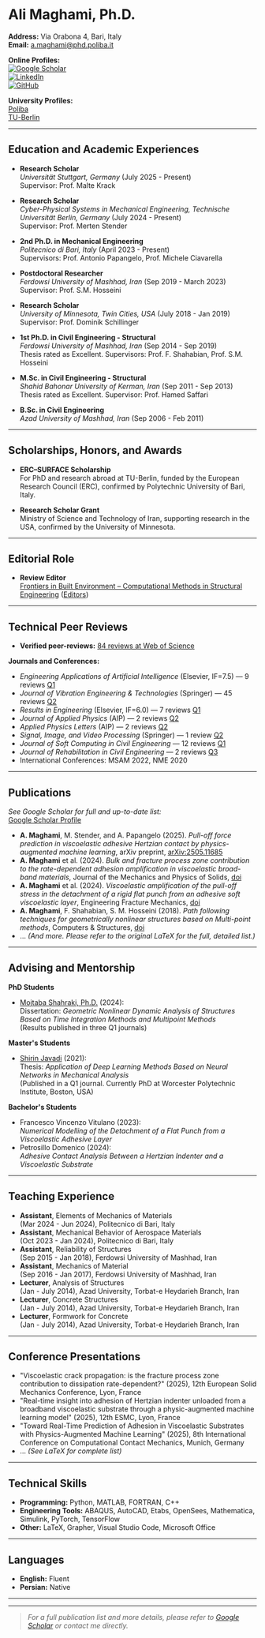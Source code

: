 
# Ali Maghami, Ph.D.

**Address:** Via Orabona 4, Bari, Italy  
**Email:** [a.maghami@phd.poliba.it](mailto:a.maghami@phd.poliba.it)  

**Online Profiles:**  
[![Google Scholar](https://img.shields.io/badge/Google%20Scholar-Profile-blue)](https://scholar.google.com/citations?user=Lrv5NeYAAAAJ&hl=en&oi=ao)  
[![LinkedIn](https://img.shields.io/badge/LinkedIn-Profile-blue)](https://www.linkedin.com/in/ali-maghami-84890863)  
[![GitHub](https://img.shields.io/badge/GitHub-Profile-black)](https://github.com/alimaghamii)  

**University Profiles:**  
[Poliba](https://tribodynamicslab.poliba.it/?page_id=141)  
[TU-Berlin](https://www.tu.berlin/en/cpsme/about/team/ali-maghami-1)  

---

## Education and Academic Experiences

- **Research Scholar**  
  *Universität Stuttgart, Germany* (July 2025 - Present)  
  Supervisor: Prof. Malte Krack

- **Research Scholar**  
  *Cyber-Physical Systems in Mechanical Engineering, Technische Universität Berlin, Germany* (July 2024 - Present)  
  Supervisor: Prof. Merten Stender

- **2nd Ph.D. in Mechanical Engineering**  
  *Politecnico di Bari, Italy* (April 2023 - Present)  
  Supervisors: Prof. Antonio Papangelo, Prof. Michele Ciavarella

- **Postdoctoral Researcher**  
  *Ferdowsi University of Mashhad, Iran* (Sep 2019 - March 2023)  
  Supervisor: Prof. S.M. Hosseini

- **Research Scholar**  
  *University of Minnesota, Twin Cities, USA* (July 2018 - Jan 2019)  
  Supervisor: Prof. Dominik Schillinger

- **1st Ph.D. in Civil Engineering - Structural**  
  *Ferdowsi University of Mashhad, Iran* (Sep 2014 - Sep 2019)  
  Thesis rated as Excellent. Supervisors: Prof. F. Shahabian, Prof. S.M. Hosseini

- **M.Sc. in Civil Engineering - Structural**  
  *Shahid Bahonar University of Kerman, Iran* (Sep 2011 - Sep 2013)  
  Thesis rated as Excellent. Supervisor: Prof. Hamed Saffari

- **B.Sc. in Civil Engineering**  
  *Azad University of Mashhad, Iran* (Sep 2006 - Feb 2011)

---

## Scholarships, Honors, and Awards

- **ERC–SURFACE Scholarship**  
  For PhD and research abroad at TU-Berlin, funded by the European Research Council (ERC), confirmed by Polytechnic University of Bari, Italy.

- **Research Scholar Grant**  
  Ministry of Science and Technology of Iran, supporting research in the USA, confirmed by the University of Minnesota.

---

## Editorial Role

- **Review Editor**  
  [Frontiers in Built Environment – Computational Methods in Structural Engineering](https://loop.frontiersin.org/people/2058983/overview) ([Editors](https://www.frontiersin.org/journals/built-environment/sections/computational-methods-in-structural-engineering/editors))

---

## Technical Peer Reviews

- **Verified peer-reviews:** [84 reviews at Web of Science](https://www.webofscience.com/wos/author/record/AAH-8918-2021)

**Journals and Conferences:**  
- *Engineering Applications of Artificial Intelligence* (Elsevier, IF=7.5) — 9 reviews [Q1](https://www.sciencedirect.com/journal/engineering-applications-of-artificial-intelligence)  
- *Journal of Vibration Engineering & Technologies* (Springer) — 45 reviews [Q2](https://link.springer.com/journal/42417)  
- *Results in Engineering* (Elsevier, IF=6.0) — 7 reviews [Q1](https://www.sciencedirect.com/journal/results-in-engineering)  
- *Journal of Applied Physics* (AIP) — 2 reviews [Q2](https://pubs.aip.org/aip/jap)  
- *Applied Physics Letters* (AIP) — 2 reviews [Q2](https://pubs.aip.org/aip/apl)  
- *Signal, Image, and Video Processing* (Springer) — 1 review [Q2](https://link.springer.com/journal/11760)  
- *Journal of Soft Computing in Civil Engineering* — 12 reviews [Q1](https://www.scimagojr.com/journalsearch.php?q=21101047452&tip=sid)  
- *Journal of Rehabilitation in Civil Engineering* — 2 reviews [Q3](https://www.scimagojr.com/journalsearch.php?q=21101041500&tip=sid&clean=0)  
- International Conferences: MSAM 2022, NME 2020

---

## Publications

*See Google Scholar for full and up-to-date list:*  
[Google Scholar Profile](https://scholar.google.com/citations?user=Lrv5NeYAAAAJ&hl=en&oi=ao)

- **A. Maghami**, M. Stender, and A. Papangelo (2025). *Pull-off force prediction in viscoelastic adhesive Hertzian contact by physics-augmented machine learning*, arXiv preprint, [arXiv:2505.11685](https://arxiv.org/abs/2505.11685)
- **A. Maghami** et al. (2024). *Bulk and fracture process zone contribution to the rate-dependent adhesion amplification in viscoelastic broad-band materials*, Journal of the Mechanics and Physics of Solids, [doi](https://doi.org/10.1016/j.jmps.2024.105844)
- **A. Maghami** et al. (2024). *Viscoelastic amplification of the pull-off stress in the detachment of a rigid flat punch from an adhesive soft viscoelastic layer*, Engineering Fracture Mechanics, [doi](https://doi.org/10.1016/j.engfracmech.2024.109898)
- **A. Maghami**, F. Shahabian, S. M. Hosseini (2018). *Path following techniques for geometrically nonlinear structures based on Multi-point methods*, Computers & Structures, [doi](https://doi.org/10.1016/j.compstruc.2018.07.005)
- ... *(And more. Please refer to the original LaTeX for the full, detailed list.)*

---

## Advising and Mentorship

**PhD Students**
- [Mojtaba Shahraki, Ph.D.](https://scholar.google.com/citations?hl=en&user=due2jswAAAAJ) (2024):  
  Dissertation: _Geometric Nonlinear Dynamic Analysis of Structures Based on Time Integration Methods and Multipoint Methods_  
  (Results published in three Q1 journals)

**Master's Students**
- [Shirin Javadi](https://scholar.google.com/citations?user=WbeajvUAAAAJ&hl=en&oi=ao) (2021):  
  Thesis: _Application of Deep Learning Methods Based on Neural Networks in Mechanical Analysis_  
  (Published in a Q1 journal. Currently PhD at Worcester Polytechnic Institute, Boston, USA)

**Bachelor's Students**
- Francesco Vincenzo Vitulano (2023):  
  _Numerical Modelling of the Detachment of a Flat Punch from a Viscoelastic Adhesive Layer_
- Petrosillo Domenico (2024):  
  _Adhesive Contact Analysis Between a Hertzian Indenter and a Viscoelastic Substrate_

---

## Teaching Experience

- **Assistant**, Elements of Mechanics of Materials  
  (Mar 2024 - Jun 2024), Politecnico di Bari, Italy  
- **Assistant**, Mechanical Behavior of Aerospace Materials  
  (Oct 2023 - Jan 2024), Politecnico di Bari, Italy  
- **Assistant**, Reliability of Structures  
  (Sep 2015 - Jan 2018), Ferdowsi University of Mashhad, Iran  
- **Assistant**, Mechanics of Material  
  (Sep 2016 - Jan 2017), Ferdowsi University of Mashhad, Iran  
- **Lecturer**, Analysis of Structures  
  (Jan - July 2014), Azad University, Torbat-e Heydarieh Branch, Iran  
- **Lecturer**, Concrete Structures  
  (Jan - July 2014), Azad University, Torbat-e Heydarieh Branch, Iran  
- **Lecturer**, Formwork for Concrete  
  (Jan - July 2014), Azad University, Torbat-e Heydarieh Branch, Iran  

---

## Conference Presentations

- "Viscoelastic crack propagation: is the fracture process zone contribution to dissipation rate-dependent?" (2025), 12th European Solid Mechanics Conference, Lyon, France
- "Real-time insight into adhesion of Hertzian indenter unloaded from a broadband viscoelastic substrate through a physic-augmented machine learning model" (2025), 12th ESMC, Lyon, France
- "Toward Real-Time Prediction of Adhesion in Viscoelastic Substrates with Physics-Augmented Machine Learning" (2025), 8th International Conference on Computational Contact Mechanics, Munich, Germany
- ... *(See LaTeX for complete list)*

---

## Technical Skills

- **Programming:** Python, MATLAB, FORTRAN, C++
- **Engineering Tools:** ABAQUS, AutoCAD, Etabs, OpenSees, Mathematica, Simulink, PyTorch, TensorFlow
- **Other:** LaTeX, Grapher, Visual Studio Code, Microsoft Office

---

## Languages

- **English:** Fluent
- **Persian:** Native

---

---

> *For a full publication list and more details, please refer to [Google Scholar](https://scholar.google.com/citations?user=Lrv5NeYAAAAJ&hl=en&oi=ao) or contact me directly.*

